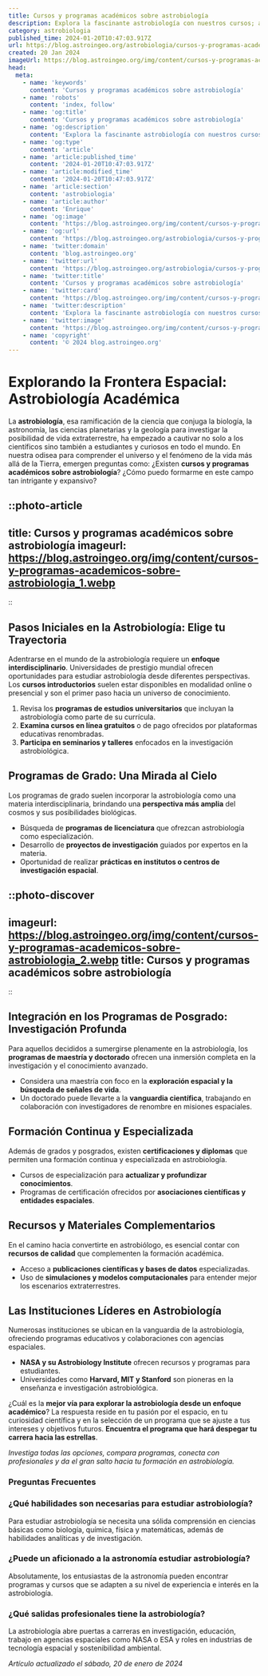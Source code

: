 ```yaml
---
title: Cursos y programas académicos sobre astrobiología
description: Explora la fascinante astrobiología con nuestros cursos; aprende sobre la vida en el universo, el origen de la vida en la Tierra, y más.
category: astrobiologia
published_time: 2024-01-20T10:47:03.917Z
url: https://blog.astroingeo.org/astrobiologia/cursos-y-programas-academicos-sobre-astrobiologia
created: 20 Jan 2024
imageUrl: https://blog.astroingeo.org/img/content/cursos-y-programas-academicos-sobre-astrobiologia_1.webp
head:
  meta:
    - name: 'keywords'
      content: 'Cursos y programas académicos sobre astrobiología'
    - name: 'robots'
      content: 'index, follow'
    - name: 'og:title'
      content: 'Cursos y programas académicos sobre astrobiología'
    - name: 'og:description'
      content: 'Explora la fascinante astrobiología con nuestros cursos; aprende sobre la vida en el universo, el origen de la vida en la Tierra, y más.'
    - name: 'og:type'
      content: 'article'
    - name: 'article:published_time'
      content: '2024-01-20T10:47:03.917Z'
    - name: 'article:modified_time'
      content: '2024-01-20T10:47:03.917Z'
    - name: 'article:section'
      content: 'astrobiologia'
    - name: 'article:author'
      content: 'Enrique'
    - name: 'og:image'
      content: 'https://blog.astroingeo.org/img/content/cursos-y-programas-academicos-sobre-astrobiologia_1.webp'
    - name: 'og:url'
      content: 'https://blog.astroingeo.org/astrobiologia/cursos-y-programas-academicos-sobre-astrobiologia'
    - name: 'twitter:domain'
      content: 'blog.astroingeo.org'
    - name: 'twitter:url'
      content: 'https://blog.astroingeo.org/astrobiologia/cursos-y-programas-academicos-sobre-astrobiologia'
    - name: 'twitter:title'
      content: 'Cursos y programas académicos sobre astrobiología'
    - name: 'twitter:card'
      content: 'https://blog.astroingeo.org/img/content/cursos-y-programas-academicos-sobre-astrobiologia_1.webp'
    - name: 'twitter:description'
      content: 'Explora la fascinante astrobiología con nuestros cursos; aprende sobre la vida en el universo, el origen de la vida en la Tierra, y más.'
    - name: 'twitter:image'
      content: 'https://blog.astroingeo.org/img/content/cursos-y-programas-academicos-sobre-astrobiologia_1.webp'
    - name: 'copyright'
      content: '© 2024 blog.astroingeo.org'
---
```

# Explorando la Frontera Espacial: Astrobiología Académica

La **astrobiología**, esa ramificación de la ciencia que conjuga la biología, la astronomía, las ciencias planetarias y la geología para investigar la posibilidad de vida extraterrestre, ha empezado a cautivar no solo a los científicos sino también a estudiantes y curiosos en todo el mundo. En nuestra odisea para comprender el universo y el fenómeno de la vida más allá de la Tierra, emergen preguntas como: ¿Existen **cursos y programas académicos sobre astrobiología**? ¿Cómo puedo formarme en este campo tan intrigante y expansivo? 


::photo-article
---
title: Cursos y programas académicos sobre astrobiología
imageurl: https://blog.astroingeo.org/img/content/cursos-y-programas-academicos-sobre-astrobiologia_1.webp
---
::


## Pasos Iniciales en la Astrobiología: Elige tu Trayectoria

Adentrarse en el mundo de la astrobiología requiere un **enfoque interdisciplinario**. Universidades de prestigio mundial ofrecen oportunidades para estudiar astrobiología desde diferentes perspectivas. Los **cursos introductorios** suelen estar disponibles en modalidad online o presencial y son el primer paso hacia un universo de conocimiento.

1. Revisa los **programas de estudios universitarios** que incluyan la astrobiología como parte de su currícula.
2. **Examina cursos en línea gratuitos** o de pago ofrecidos por plataformas educativas renombradas.
3. **Participa en seminarios y talleres** enfocados en la investigación astrobiológica.

## Programas de Grado: Una Mirada al Cielo

Los programas de grado suelen incorporar la astrobiología como una materia interdisciplinaria, brindando una **perspectiva más amplia** del cosmos y sus posibilidades biológicas.

- Búsqueda de **programas de licenciatura** que ofrezcan astrobiología como especialización.
- Desarrollo de **proyectos de investigación** guiados por expertos en la materia.
- Oportunidad de realizar **prácticas en institutos o centros de investigación espacial**.


::photo-discover
---
imageurl: https://blog.astroingeo.org/img/content/cursos-y-programas-academicos-sobre-astrobiologia_2.webp
title: Cursos y programas académicos sobre astrobiología
---
::


## Integración en los Programas de Posgrado: Investigación Profunda

Para aquellos decididos a sumergirse plenamente en la astrobiología, los **programas de maestría y doctorado** ofrecen una inmersión completa en la investigación y el conocimiento avanzado.

- Considera una maestría con foco en la **exploración espacial y la búsqueda de señales de vida**.
- Un doctorado puede llevarte a la **vanguardia científica**, trabajando en colaboración con investigadores de renombre en misiones espaciales.

## Formación Continua y Especializada

Además de grados y posgrados, existen **certificaciones y diplomas** que permiten una formación continua y especializada en astrobiología.

- Cursos de especialización para **actualizar y profundizar conocimientos**.
- Programas de certificación ofrecidos por **asociaciones científicas y entidades espaciales**.

## Recursos y Materiales Complementarios

En el camino hacia convertirte en astrobiólogo, es esencial contar con **recursos de calidad** que complementen la formación académica.

- Acceso a **publicaciones científicas y bases de datos** especializadas.
- Uso de **simulaciones y modelos computacionales** para entender mejor los escenarios extraterrestres.

## Las Instituciones Líderes en Astrobiología

Numerosas instituciones se ubican en la vanguardia de la astrobiología, ofreciendo programas educativos y colaboraciones con agencias espaciales.

- **NASA y su Astrobiology Institute** ofrecen recursos y programas para estudiantes.
- Universidades como **Harvard, MIT y Stanford** son pioneras en la enseñanza e investigación astrobiológica.

¿Cuál es la **mejor vía para explorar la astrobiología desde un enfoque académico**? La respuesta reside en tu pasión por el espacio, en tu curiosidad científica y en la selección de un programa que se ajuste a tus intereses y objetivos futuros. **Encuentra el programa que hará despegar tu carrera hacia las estrellas**.

*Investiga todas las opciones, compara programas, conecta con profesionales y da el gran salto hacia tu formación en astrobiología.*

### Preguntas Frecuentes

### ¿Qué habilidades son necesarias para estudiar astrobiología?
Para estudiar astrobiología se necesita una sólida comprensión en ciencias básicas como biología, química, física y matemáticas, además de habilidades analíticas y de investigación.

### ¿Puede un aficionado a la astronomía estudiar astrobiología?
Absolutamente, los entusiastas de la astronomía pueden encontrar programas y cursos que se adapten a su nivel de experiencia e interés en la astrobiología.

### ¿Qué salidas profesionales tiene la astrobiología?
La astrobiología abre puertas a carreras en investigación, educación, trabajo en agencias espaciales como NASA o ESA y roles en industrias de tecnología espacial y sostenibilidad ambiental.

_Artículo actualizado el sábado, 20 de enero de 2024_